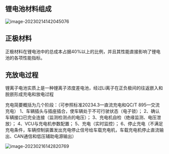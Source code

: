 ## 锂电池材料组成

![image-20230214142045076](https://blog-pic-1313935212.cos.ap-guangzhou.myqcloud.com/imgs/202302141420128.png)

## 正极材料

正极材料在锂电池中的总成本占据40%以上的比例，并且其性能直接影响了锂电池的各项性能指标。

## 充放电过程

锂离子电池实质上是一种锂离子浓度差电池，经过Li离子在正负极间的往返嵌入和脱嵌形成充电和放电过程

充电简要概括为几个阶段：（可参照标准20234.3—直流充电和QC/T 895—交流充电）
1、车辆插头与插座插合，使车辆处于不可行驶状态（电子锁）；
2、确认车辆接口已完全连接（监测检测点的电压）；
3、充电机自检（绝缘监测、电压泄放）；
4、VCU与充电机参数配置；
5、充电（实时监控）；
6、停止充电（不满足充电条件，车辆控制装置发出充电停止信号给车载充电机，车载充电机停止直流输出、CAN通信和低压辅助电源输出）

![image-20230216142820769](https://blog-pic-1313935212.cos.ap-guangzhou.myqcloud.com/imgs/202302161428798.png)
